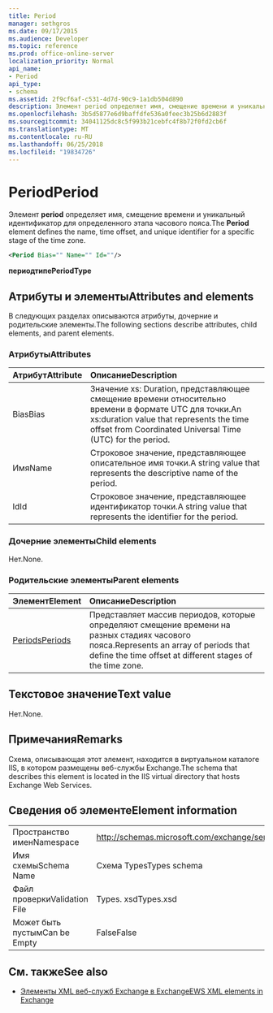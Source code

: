```yaml
---
title: Period
manager: sethgros
ms.date: 09/17/2015
ms.audience: Developer
ms.topic: reference
ms.prod: office-online-server
localization_priority: Normal
api_name:
- Period
api_type:
- schema
ms.assetid: 2f9cf6af-c531-4d7d-90c9-1a1db504d890
description: Элемент period определяет имя, смещение времени и уникальный идентификатор для определенного этапа часового пояса.
ms.openlocfilehash: 3b5d5877e6d9baffdfe536a0feec3b25b6d2883f
ms.sourcegitcommit: 34041125dc8c5f993b21cebfc4f8b72f0fd2cb6f
ms.translationtype: MT
ms.contentlocale: ru-RU
ms.lasthandoff: 06/25/2018
ms.locfileid: "19834726"
---
```

# <a name="period"></a><span data-ttu-id="635cf-103">Period</span><span class="sxs-lookup"><span data-stu-id="635cf-103">Period</span></span>

<span data-ttu-id="635cf-104">Элемент **period** определяет имя, смещение времени и уникальный идентификатор для определенного этапа часового пояса.</span><span class="sxs-lookup"><span data-stu-id="635cf-104">The **Period** element defines the name, time offset, and unique identifier for a specific stage of the time zone.</span></span> 
  
```xml
<Period Bias="" Name="" Id=""/>
```

 <span data-ttu-id="635cf-105">**периодтипе**</span><span class="sxs-lookup"><span data-stu-id="635cf-105">**PeriodType**</span></span>
## <a name="attributes-and-elements"></a><span data-ttu-id="635cf-106">Атрибуты и элементы</span><span class="sxs-lookup"><span data-stu-id="635cf-106">Attributes and elements</span></span>

<span data-ttu-id="635cf-107">В следующих разделах описываются атрибуты, дочерние и родительские элементы.</span><span class="sxs-lookup"><span data-stu-id="635cf-107">The following sections describe attributes, child elements, and parent elements.</span></span>
  
### <a name="attributes"></a><span data-ttu-id="635cf-108">Атрибуты</span><span class="sxs-lookup"><span data-stu-id="635cf-108">Attributes</span></span>

|<span data-ttu-id="635cf-109">**Атрибут**</span><span class="sxs-lookup"><span data-stu-id="635cf-109">**Attribute**</span></span>|<span data-ttu-id="635cf-110">**Описание**</span><span class="sxs-lookup"><span data-stu-id="635cf-110">**Description**</span></span>|
|:-----|:-----|
|<span data-ttu-id="635cf-111">Bias</span><span class="sxs-lookup"><span data-stu-id="635cf-111">Bias</span></span>  <br/> |<span data-ttu-id="635cf-112">Значение xs: Duration, представляющее смещение времени относительно времени в формате UTC для точки.</span><span class="sxs-lookup"><span data-stu-id="635cf-112">An xs:duration value that represents the time offset from Coordinated Universal Time (UTC) for the period.</span></span>  <br/> |
|<span data-ttu-id="635cf-113">Имя</span><span class="sxs-lookup"><span data-stu-id="635cf-113">Name</span></span>  <br/> |<span data-ttu-id="635cf-114">Строковое значение, представляющее описательное имя точки.</span><span class="sxs-lookup"><span data-stu-id="635cf-114">A string value that represents the descriptive name of the period.</span></span>  <br/> |
|<span data-ttu-id="635cf-115">Id</span><span class="sxs-lookup"><span data-stu-id="635cf-115">Id</span></span>  <br/> |<span data-ttu-id="635cf-116">Строковое значение, представляющее идентификатор точки.</span><span class="sxs-lookup"><span data-stu-id="635cf-116">A string value that represents the identifier for the period.</span></span>  <br/> |
   
### <a name="child-elements"></a><span data-ttu-id="635cf-117">Дочерние элементы</span><span class="sxs-lookup"><span data-stu-id="635cf-117">Child elements</span></span>

<span data-ttu-id="635cf-118">Нет.</span><span class="sxs-lookup"><span data-stu-id="635cf-118">None.</span></span>
  
### <a name="parent-elements"></a><span data-ttu-id="635cf-119">Родительские элементы</span><span class="sxs-lookup"><span data-stu-id="635cf-119">Parent elements</span></span>

|<span data-ttu-id="635cf-120">**Элемент**</span><span class="sxs-lookup"><span data-stu-id="635cf-120">**Element**</span></span>|<span data-ttu-id="635cf-121">**Описание**</span><span class="sxs-lookup"><span data-stu-id="635cf-121">**Description**</span></span>|
|:-----|:-----|
|[<span data-ttu-id="635cf-122">Periods</span><span class="sxs-lookup"><span data-stu-id="635cf-122">Periods</span></span>](periods.md) <br/> |<span data-ttu-id="635cf-123">Представляет массив периодов, которые определяют смещение времени на разных стадиях часового пояса.</span><span class="sxs-lookup"><span data-stu-id="635cf-123">Represents an array of periods that define the time offset at different stages of the time zone.</span></span>  <br/> |
   
## <a name="text-value"></a><span data-ttu-id="635cf-124">Текстовое значение</span><span class="sxs-lookup"><span data-stu-id="635cf-124">Text value</span></span>

<span data-ttu-id="635cf-125">Нет.</span><span class="sxs-lookup"><span data-stu-id="635cf-125">None.</span></span>
  
## <a name="remarks"></a><span data-ttu-id="635cf-126">Примечания</span><span class="sxs-lookup"><span data-stu-id="635cf-126">Remarks</span></span>

<span data-ttu-id="635cf-127">Схема, описывающая этот элемент, находится в виртуальном каталоге IIS, в котором размещены веб-службы Exchange.</span><span class="sxs-lookup"><span data-stu-id="635cf-127">The schema that describes this element is located in the IIS virtual directory that hosts Exchange Web Services.</span></span>
  
## <a name="element-information"></a><span data-ttu-id="635cf-128">Сведения об элементе</span><span class="sxs-lookup"><span data-stu-id="635cf-128">Element information</span></span>

|||
|:-----|:-----|
|<span data-ttu-id="635cf-129">Пространство имен</span><span class="sxs-lookup"><span data-stu-id="635cf-129">Namespace</span></span>  <br/> |http://schemas.microsoft.com/exchange/services/2006/types  <br/> |
|<span data-ttu-id="635cf-130">Имя схемы</span><span class="sxs-lookup"><span data-stu-id="635cf-130">Schema Name</span></span>  <br/> |<span data-ttu-id="635cf-131">Схема Types</span><span class="sxs-lookup"><span data-stu-id="635cf-131">Types schema</span></span>  <br/> |
|<span data-ttu-id="635cf-132">Файл проверки</span><span class="sxs-lookup"><span data-stu-id="635cf-132">Validation File</span></span>  <br/> |<span data-ttu-id="635cf-133">Types. xsd</span><span class="sxs-lookup"><span data-stu-id="635cf-133">Types.xsd</span></span>  <br/> |
|<span data-ttu-id="635cf-134">Может быть пустым</span><span class="sxs-lookup"><span data-stu-id="635cf-134">Can be Empty</span></span>  <br/> |<span data-ttu-id="635cf-135">False</span><span class="sxs-lookup"><span data-stu-id="635cf-135">False</span></span>  <br/> |
   
## <a name="see-also"></a><span data-ttu-id="635cf-136">См. также</span><span class="sxs-lookup"><span data-stu-id="635cf-136">See also</span></span>



- [<span data-ttu-id="635cf-137">Элементы XML веб-служб Exchange в Exchange</span><span class="sxs-lookup"><span data-stu-id="635cf-137">EWS XML elements in Exchange</span></span>](ews-xml-elements-in-exchange.md)


